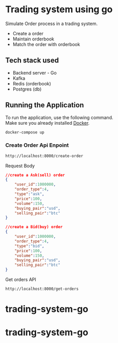 # Trading system using go

Simulate Order process in a trading system.
 - Create a order
 - Maintain orderbook
 - Match the order with orderbook

 Tech stack used
 --------------------
 - Backend server - Go
 - Kafka
 - Redis (orderbook)
 - Postgres (db)

## Running the Application

To run the application, use the following command.  
Make sure you already installed [Docker](https://www.docker.com/).


```bash
docker-compose up
```



### Create Order Api Enpoint
```bash
http://localhost:8000/create-order
```

Request Body
```json
//create a Ask(sell) order
{
    "user_id":1000000,
    "order_type":4,
    "type":"ask",
    "price":100,
    "volume":150,
    "buying_pair":"usd",
    "selling_pair":"btc"
}

//create a Bid(buy) order
{
    "user_id":1000000,
    "order_type":4,
    "type":"bid",
    "price":100,
    "volume":150,
    "buying_pair":"usd",
    "selling_pair":"btc"
}
```

Get orders API
```
http://localhost:8000/get-orders
```

# trading-system-go
# trading-system-go
